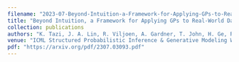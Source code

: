 ```yaml
---
filename: "2023-07-Beyond-Intuition-a-Framework-for-Applying-GPs-to-Real-World-Data"
title: "Beyond Intuition, a Framework for Applying GPs to Real-World Data"
collection: publications
authors: "K. Tazi, J. A. Lin, R. Viljoen, A. Gardner, T. John, H. Ge, R. E. Turner"
venue: "ICML Structured Probabilistic Inference & Generative Modeling Workshop 2023"
pdf: "https://arxiv.org/pdf/2307.03093.pdf"
---
```


